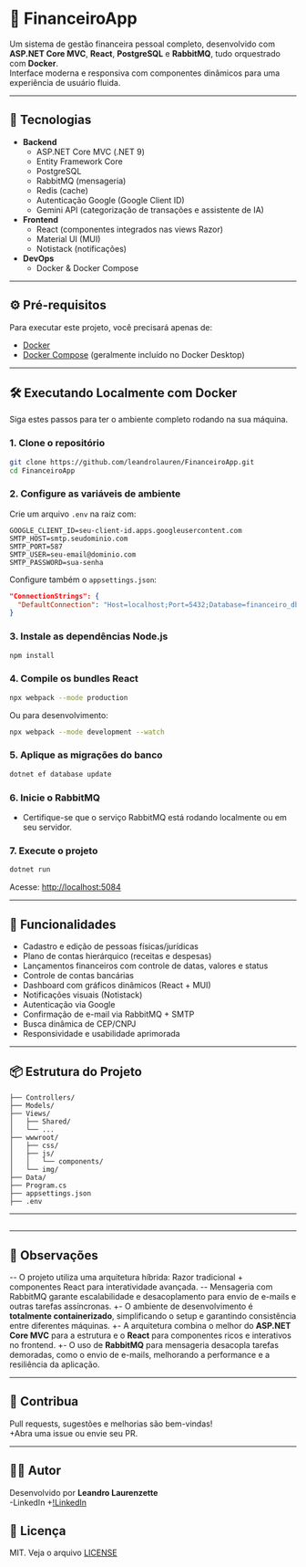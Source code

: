 # 💸 FinanceiroApp

Um sistema de gestão financeira pessoal completo, desenvolvido com **ASP.NET Core MVC**, **React**, **PostgreSQL** e **RabbitMQ**, tudo orquestrado com **Docker**.  
Interface moderna e responsiva com componentes dinâmicos para uma experiência de usuário fluida.

---

## 🚀 Tecnologias

- **Backend**
  - ASP.NET Core MVC (.NET 9)
  - Entity Framework Core
  - PostgreSQL
  - RabbitMQ (mensageria)
  - Redis (cache)
  - Autenticação Google (Google Client ID)
  - Gemini API (categorização de transações e assistente de IA)
- **Frontend**
  - React (componentes integrados nas views Razor)
  - Material UI (MUI)
  - Notistack (notificações)
- **DevOps**
  - Docker & Docker Compose

---

## ⚙️ Pré-requisitos

Para executar este projeto, você precisará apenas de:

- [Docker](https://www.docker.com/get-started)
- [Docker Compose](https://docs.docker.com/compose/install/) (geralmente incluído no Docker Desktop)

---

## 🛠️ Executando Localmente com Docker

Siga estes passos para ter o ambiente completo rodando na sua máquina.

### 1. Clone o repositório

```sh
git clone https://github.com/leandrolauren/FinanceiroApp.git
cd FinanceiroApp
```

### 2. Configure as variáveis de ambiente

Crie um arquivo `.env` na raiz com:

```
GOOGLE_CLIENT_ID=seu-client-id.apps.googleusercontent.com
SMTP_HOST=smtp.seudominio.com
SMTP_PORT=587
SMTP_USER=seu-email@dominio.com
SMTP_PASSWORD=sua-senha
```

Configure também o `appsettings.json`:

```json
"ConnectionStrings": {
  "DefaultConnection": "Host=localhost;Port=5432;Database=financeiro_db;Username=usuario;Password=senha"
}
```

### 3. Instale as dependências Node.js

```sh
npm install
```

### 4. Compile os bundles React

```sh
npx webpack --mode production
```

Ou para desenvolvimento:

```sh
npx webpack --mode development --watch
```

### 5. Aplique as migrações do banco

```sh
dotnet ef database update
```

### 6. Inicie o RabbitMQ

- Certifique-se que o serviço RabbitMQ está rodando localmente ou em seu servidor.

### 7. Execute o projeto

```sh
dotnet run
```

Acesse: [http://localhost:5084](http://localhost:5084)

---

## 🧩 Funcionalidades

- Cadastro e edição de pessoas físicas/jurídicas
- Plano de contas hierárquico (receitas e despesas)
- Lançamentos financeiros com controle de datas, valores e status
- Controle de contas bancárias
- Dashboard com gráficos dinâmicos (React + MUI)
- Notificações visuais (Notistack)
- Autenticação via Google
- Confirmação de e-mail via RabbitMQ + SMTP
- Busca dinâmica de CEP/CNPJ
- Responsividade e usabilidade aprimorada

---

## 📦 Estrutura do Projeto

```
├── Controllers/
├── Models/
├── Views/
│   ├── Shared/
│   └── ...
├── wwwroot/
│   ├── css/
│   ├── js/
│   │   └── components/
│   └── img/
├── Data/
├── Program.cs
├── appsettings.json
├── .env
```

---

##

---

## 📝 Observações

-- O projeto utiliza uma arquitetura híbrida: Razor tradicional + componentes React para interatividade avançada.
-- Mensageria com RabbitMQ garante escalabilidade e desacoplamento para envio de e-mails e outras tarefas assíncronas.
+- O ambiente de desenvolvimento é **totalmente containerizado**, simplificando o setup e garantindo consistência entre diferentes máquinas.
+- A arquitetura combina o melhor do **ASP.NET Core MVC** para a estrutura e o **React** para componentes ricos e interativos no frontend.
+- O uso de **RabbitMQ** para mensageria desacopla tarefas demoradas, como o envio de e-mails, melhorando a performance e a resiliência da aplicação.

---

## 🤝 Contribua

Pull requests, sugestões e melhorias são bem-vindas!  
+Abra uma issue ou envie seu PR.

---

## 👨‍💻 Autor

Desenvolvido por **Leandro Laurenzette**  
-LinkedIn +[!LinkedIn](https://www.linkedin.com/in/leandro-laurenzette-3b03a2167)

## 📄 Licença

MIT. Veja o arquivo [LICENSE](LICENSE)
